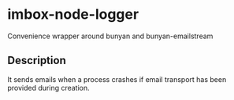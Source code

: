 # imbox-node-logger
Convenience wrapper around bunyan and bunyan-emailstream

## Description
It sends emails when a process crashes if email transport has been provided
during creation.

